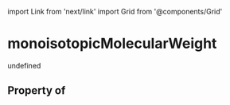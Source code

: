 import Link from 'next/link'
import Grid from '@components/Grid'

# monoisotopicMolecularWeight

undefined

## Property of



